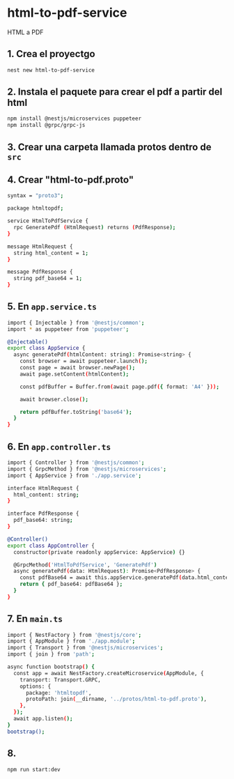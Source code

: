 # html-to-pdf-service
HTML a PDF


## 1. Crea el proyectgo
```bash
nest new html-to-pdf-service
```

## 2. Instala el paquete para crear el pdf a partir del html 
```bash
npm install @nestjs/microservices puppeteer
npm install @grpc/grpc-js

```

## 3. Crear una carpeta llamada protos dentro de `src`

## 4. Crear "html-to-pdf.proto"

```bash
syntax = "proto3";

package htmltopdf;

service HtmlToPdfService {
  rpc GeneratePdf (HtmlRequest) returns (PdfResponse);
}

message HtmlRequest {
  string html_content = 1;
}

message PdfResponse {
  string pdf_base64 = 1;
}
```

## 5. En `app.service.ts`

```bash
import { Injectable } from '@nestjs/common';
import * as puppeteer from 'puppeteer';

@Injectable()
export class AppService {
  async generatePdf(htmlContent: string): Promise<string> {
    const browser = await puppeteer.launch();
    const page = await browser.newPage();
    await page.setContent(htmlContent);

    const pdfBuffer = Buffer.from(await page.pdf({ format: 'A4' }));

    await browser.close();

    return pdfBuffer.toString('base64');
  }
}
```

## 6. En `app.controller.ts`

```bash
import { Controller } from '@nestjs/common';
import { GrpcMethod } from '@nestjs/microservices';
import { AppService } from './app.service';

interface HtmlRequest {
  html_content: string;
}

interface PdfResponse {
  pdf_base64: string;
}

@Controller()
export class AppController {
  constructor(private readonly appService: AppService) {}

  @GrpcMethod('HtmlToPdfService', 'GeneratePdf')
  async generatePdf(data: HtmlRequest): Promise<PdfResponse> {
    const pdfBase64 = await this.appService.generatePdf(data.html_content);
    return { pdf_base64: pdfBase64 };
  }
}
```

## 7. En `main.ts`

```bash
import { NestFactory } from '@nestjs/core';
import { AppModule } from './app.module';
import { Transport } from '@nestjs/microservices';
import { join } from 'path';

async function bootstrap() {
  const app = await NestFactory.createMicroservice(AppModule, {
    transport: Transport.GRPC,
    options: {
      package: 'htmltopdf',
      protoPath: join(__dirname, '../protos/html-to-pdf.proto'),
    },
  });
  await app.listen();
}
bootstrap();
```

## 8. 
```bash
npm run start:dev
```